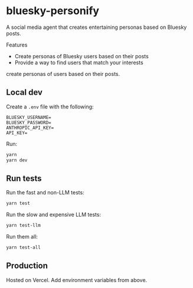 # bluesky-personify

A social media agent that creates entertaining personas based on Bluesky posts.

Features

- Create personas of Bluesky users based on their posts
- Provide a way to find users that match your interests

create personas of users based on their posts.

## Local dev

Create a `.env` file with the following:

```
BLUESKY_USERNAME=
BLUESKY_PASSWORD=
ANTHROPIC_API_KEY=
API_KEY=
```

Run:

```bash
yarn
yarn dev
```

## Run tests

Run the fast and non-LLM tests:

```bash
yarn test
```

Run the slow and expensive LLM tests:

```bash
yarn test-llm
```

Run them all:

```bash
yarn test-all
```

## Production

Hosted on Vercel. Add environment variables from above.
